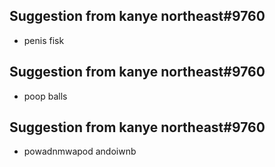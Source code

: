 
## Suggestion from kanye northeast#9760
- penis fisk
## Suggestion from kanye northeast#9760
- poop balls
## Suggestion from kanye northeast#9760
- powadnmwapod andoiwnb
